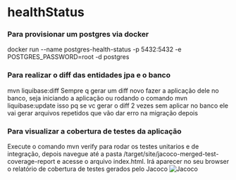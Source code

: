 # healthStatus

### Para provisionar um postgres via docker

docker run --name postgres-health-status -p 5432:5432 -e POSTGRES_PASSWORD=root -d postgres

### Para realizar o diff das entidades jpa e o banco
mvn liquibase:diff  Sempre q gerar um diff novo fazer a aplicação dele no banco, seja iniciando a aplicação ou rodando o comando mvn liquibase:update isso pq se vc gerar o diff 2 vezes sem aplicar no banco ele vai gerar arquivos repetidos que vão dar erro na migração depois

### Para visualizar a cobertura de testes da aplicação
Execute o comando mvn verify para rodar os testes unitarios e de integração, depois navegue até a pasta /target/site/jacoco-merged-test-coverage-report e acesse o arquivo index.html. Irá aparecer no seu browser o relatório de cobertura de testes gerados pelo Jacoco
![Jacoco](https://lh4.googleusercontent.com/pEOUkTeRb8aMf1sAEL8_pV9gIMxrr94T-ICk-9LtjPoKjfcsVgu64mYRd6QPTOYvu6FqpogihNqcTA=w1366-h634-rw)
